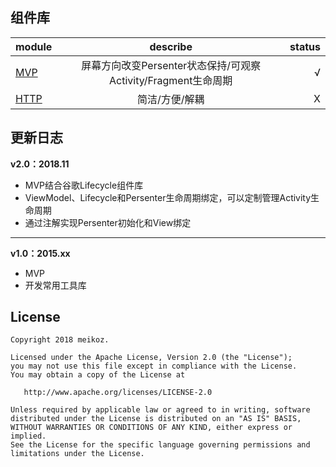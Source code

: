 ## 组件库

module|describe|status
---|:-:|---:
[MVP](./basics/mvp)|屏幕方向改变Persenter状态保持/可观察Activity/Fragment生命周期|√
[HTTP](./basics/http)|简洁/方便/解耦|X

## 更新日志
**v2.0：2018.11**
- MVP结合谷歌Lifecycle组件库
- ViewModel、Lifecycle和Persenter生命周期绑定，可以定制管理Activity生命周期
- 通过注解实现Persenter初始化和View绑定
---


**v1.0：2015.xx**
- MVP
- 开发常用工具库


## License
```
Copyright 2018 meikoz.

Licensed under the Apache License, Version 2.0 (the "License");
you may not use this file except in compliance with the License.
You may obtain a copy of the License at

   http://www.apache.org/licenses/LICENSE-2.0

Unless required by applicable law or agreed to in writing, software
distributed under the License is distributed on an "AS IS" BASIS,
WITHOUT WARRANTIES OR CONDITIONS OF ANY KIND, either express or implied.
See the License for the specific language governing permissions and
limitations under the License.
```
